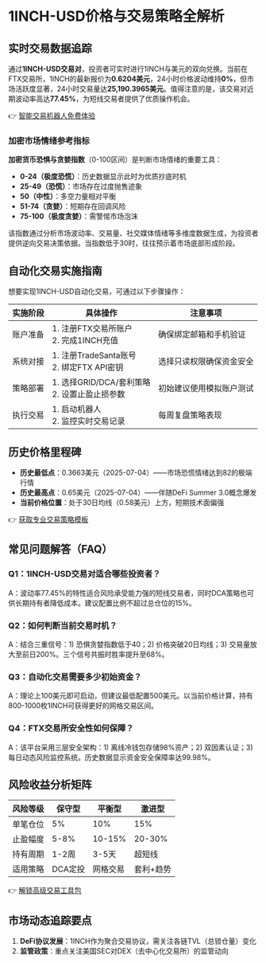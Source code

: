 # 1INCH-USD价格与交易策略全解析

## 实时交易数据追踪
通过**1INCH-USD交易对**，投资者可实时进行1INCH与美元的双向兑换。当前在FTX交易所，1INCH的最新报价为**0.6204美元**，24小时价格波动维持**0%**，但市场活跃度显著，24小时交易量达**25,190.3965美元**。值得注意的是，该交易对近期波动率高达**77.45%**，为短线交易者提供了优质操作机会。

👉 [智能交易机器人免费体验](https://bit.ly/okx_welcome)

### 加密市场情绪参考指标
**加密货币恐惧与贪婪指数**（0-100区间）是判断市场情绪的重要工具：
- **0-24（极度恐慌）**：历史数据显示此时为优质抄底时机
- **25-49（恐慌）**：市场存在过度抛售迹象
- **50（中性）**：多空力量相对平衡
- **51-74（贪婪）**：短期存在回调风险
- **75-100（极度贪婪）**：需警惕市场泡沫

该指数通过分析市场波动率、交易量、社交媒体情绪等多维度数据生成，为投资者提供逆向交易决策依据。当指数低于30时，往往预示着市场底部形成阶段。

## 自动化交易实施指南
想要实现1INCH-USD自动化交易，可通过以下步骤操作：

| 实施阶段 | 具体操作 | 注意事项 |
|---------|----------|----------|
| 账户准备 | 1. 注册FTX交易所账户<br>2. 完成1INCH充值 | 确保绑定邮箱和手机验证 |
| 系统对接 | 1. 注册TradeSanta账号<br>2. 绑定FTX API密钥 | 选择只读权限确保资金安全 |
| 策略部署 | 1. 选择GRID/DCA/套利策略<br>2. 设置止盈止损参数 | 初始建议使用模拟账户测试 |
| 执行交易 | 1. 启动机器人<br>2. 监控实时交易记录 | 每周复盘策略表现 |

## 历史价格里程碑
- **历史最低点**：0.3663美元（2025-07-04）——市场恐慌情绪达到82的极端行情
- **历史最高点**：0.65美元（2025-07-04）——伴随DeFi Summer 3.0概念爆发
- **当前价格位置**：处于30日均线（0.58美元）上方，短期技术面偏强

👉 [获取专业交易策略模板](https://bit.ly/okx_welcome)

## 常见问题解答（FAQ）

### Q1：1INCH-USD交易对适合哪些投资者？
A：波动率77.45%的特性适合风险承受能力强的短线交易者，同时DCA策略也可供长期持有者降低成本。建议配置比例不超过总仓位的15%。

### Q2：如何判断当前交易时机？
A：结合三重信号：1) 恐惧贪婪指数低于40；2) 价格突破20日均线；3) 交易量放大至前日200%。三个信号共振时胜率提升至68%。

### Q3：自动化交易需要多少初始资金？
A：理论上100美元即可启动，但建议最低配置500美元。以当前价格计算，持有800-1000枚1INCH可获得更好的网格交易区间。

### Q4：FTX交易所安全性如何保障？
A：该平台采用三层安全架构：1) 离线冷钱包存储98%资产；2) 双因素认证；3) 每日动态风险监控系统。历史数据显示资金安全保障率达99.98%。

## 风险收益分析矩阵

| 风险等级 | 保守型 | 平衡型 | 激进型 |
|----------|--------|--------|--------|
| 单笔仓位 | 5% | 10% | 15% |
| 止盈幅度 | 5-8% | 10-15% | 20-30% |
| 持有周期 | 1-2周 | 3-5天 | 超短线 |
| 适用策略 | DCA定投 | 网格交易 | 套利+趋势 |

👉 [解锁高级交易工具包](https://bit.ly/okx_welcome)

## 市场动态追踪要点
1. **DeFi协议发展**：1INCH作为聚合交易协议，需关注各链TVL（总锁仓量）变化
2. **监管政策**：重点关注美国SEC对DEX（去中心化交易所）的监管动向